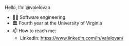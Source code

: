 Hello, I’m @valelovan

- 👨‍💻 Software engineering 
- 🏛 Fourth year at the University of Virginia
- 📫 How to reach me:
   - LinkedIn: https://www.linkedin.com/in/valelovan/

<!---
valelovan/valelovan is a ✨ special ✨ repository because its `README.md` (this file) appears on your GitHub profile.
You can click the Preview link to take a look at your changes.
--->
